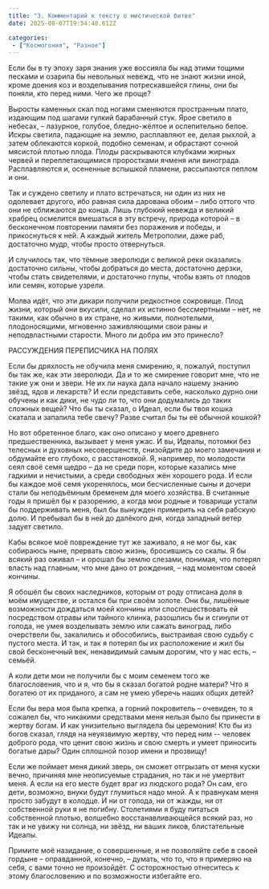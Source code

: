 ```yaml
---
title: "3. Комментарий к тексту о мистической битве"
date: 2025-08-07T19:54:40.612Z

categories:
 - ["Космогония", "Разное"]
---
```


Если бы в ту эпоху заря знания уже воссияла бы над этими тощими песками
и озарила бы невольных невежд, что не знают жизни иной, кроме доения коз
и возделывания потрескавшейся глины, они бы поняли, кто перед ними. Чего
же проще?

Выросты каменных скал под ногами сменяются пространным плато, издающим
под шагами гулкий барабанный стук. Ярое светило в небесах, – лазурное,
голубое, бледно-жёлтое и ослепительно белое. Искры светила, падающие на
землю, расплавляют ее, делая рыхлой, а затем облекаются коркой, подобно
семенам, и обрастают сочной мясистой плотью плода. Плоды раскрываются
клубками жирных червей и переплетающимися проростками ячменя или
винограда. Расплавляются и, осененные вспышкой пламени, рассыпаются
пеплом и они.

Так и суждено светилу и плато встречаться, ни один из них не одолевает
другого, ибо равная сила дарована обоим – либо оттого что они не
сближаются до конца. Лишь глубокий невежда и великий храбрец осмелится
вмешаться в эту встречу, природа которой – в бесконечном повторении
памяти без поражения и победы, и прикоснуться к ней. А каждый житель
Метрополии, даже раб, достаточно мудр, чтобы просто отвернуться.

И случилось так, что тёмные зверолюди с великой реки оказались
достаточно сильны, чтобы добраться до места, достаточно дерзки, чтобы
стать свидетелями, и достаточно глупы, чтобы взять от плодов или семян,
которые узрели.

Молва идёт, что эти дикари получили редкостное сокровище. Плод жизни,
который они вкусили, сделал их истинно бессмертными – нет, не такими,
как обычно в их стране, но живыми, полнотелыми, плодоносящими, мгновенно
заживляющими свои раны и неподвластными старости. Много ли добра им это
принесло?

РАССУЖДЕНИЯ ПЕРЕПИСЧИКА НА ПОЛЯХ

Если бы дряхлость не обучила меня смирению, я, пожалуй, поступил бы так
же, как эти зверолюди. Да и то же смирение говорит мне, что не такие уж
они и звери. Не их ли наука дала начало нашему знанию звёзд, ядов и
лекарств? И если представить себе, насколько дурно они обучены и как
дики, не чудо ли то, что они додумались до таких сложных вещей? Что бы
ты сказал, о Идеал, если бы твоя кошка скатала и запалила тебе свечу?
Разве считал бы ты её обычной кошкой?

Но вот обретенное благо, как оно описано у моего древнего
предшественника, вызывает у меня ужас. И вы, Идеалы, потомки без
телесных и духовных несовершенств, снизойдите до моего замечания и
обдумайте его глубоко, с расстановкой. Я, например, по молодости сеял
своё семя щедро – да не среди порн, которые казались мне гадкими и
нечистыми, а среди свободных жён хорошего рода. И если бы каждое моё
семя укоренялось, мои бесчисленные сыны и дочери стали бы неподъёмным
бременем для моего хозяйства. В считанные годы я пришёл бы к разорению,
а когда мои родные и товарищи устали бы поддерживать меня, был бы
вынужден примерить на себя рабскую долю. И пребывал бы в ней до далёкого
дня, когда западный ветер задует светило.

Кабы всякое моё повреждение тут же заживало, я не мог бы, как собираюсь
ныне, прервать свою жизнь, бросившись со скалы. Я бы всякий раз оживал –
и орошал бы землю слезами, понимая, что потерял власть над главным, что
мне дано от рождения, – над моментом своей кончины.

Я обошёл бы своих наследников, которым от роду отписана доля в моём
имуществе, и остался бы при своём золоте. Они бы, лишённые возможности
дождаться моей кончины или споспешествовать ей посредством отравы или
тайного клинка, разошлись бы и сгинули от голода, не умея возделывать
землю или сажать виноград, либо очерствели бы, закалились и обособились,
выстраивая свою судьбу с пустого места. И так, и так я потерял бы их
расположение и жил бы свой бесконечный век, ненавидимый самым дорогим,
что у нас есть, – семьёй.

А коли дети мои не получили бы с моим семенем того же благословения, что
и я, что бы я сказал богатой родне матери? Что я богатею от их
приданого, а сам не умею уберечь наших общих детей?

Если бы вера моя была крепка, а горний покровитель – очевиден, то я
сожалел бы, что никакими средствами меня нельзя было бы принести в
жертву богам. И как унизительно выглядела бы церемония! Кто бы из богов
сказал, глядя на неуязвимую жертву, что перед ним -- человек доброго
рода, что ценит свою жизнь и свою смерть и умеет приносить богатые дары?
Один сплошной позор имени и прозвищу!

Если же поймает меня дикий зверь, он сможет отгрызать от меня куски
вечно, причиняя мне неописуемые страдания, но так и не умертвит меня. А
если на его месте будет враг из людского рода? Он сам, его дети,
возможно, внуки будут глумиться надо мной. А к правнукам меня просто
забудут в колодце. И ни от голода, ни от жажды, ни от собственной руки я
не погибну. Столетиями я буду питаться собственной плотью, волшебно
восстанавливающейся всякий раз, но так и не увижу ни солнца, ни звёзд,
ни ваших ликов, блистательные Идеалы.

Примите моё назидание, о совершенные, и не позволяйте себе в своей
гордыне – оправданной, конечно, – думать, что то, что я примеряю на
себя, с вами точно не произойдёт. С осторожностью отнеситесь к этому
благословению и по возможности избегайте его.
